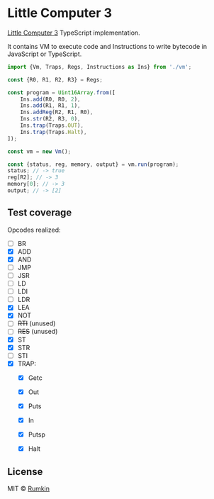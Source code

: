 # Little Computer 3

[Little Computer 3](https://en.wikipedia.org/wiki/Little_Computer_3) TypeScript implementation.

It contains VM to execute code and Instructions to write bytecode in JavaScript or TypeScript.

```javascript
import {Vm, Traps, Regs, Instructions as Ins} from './vm';

const {R0, R1, R2, R3} = Regs;

const program = Uint16Array.from([
    Ins.add(R0, R0, 2),
    Ins.add(R1, R1, 1),
    Ins.addReg(R2, R1, R0),
    Ins.str(R2, R3, 0),
    Ins.trap(Traps.OUT),
    Ins.trap(Traps.Halt),
]);

const vm = new Vm();

const {status, reg, memory, output} = vm.run(program);
status; // -> true
reg[R2]; // -> 3
memory[0]; // -> 3
output; // -> [2]
```

## Test coverage

Opcodes realized:

- [ ] BR
- [x] ADD
- [x] AND
- [ ] JMP
- [ ] JSR
- [ ] LD
- [ ] LDI
- [ ] LDR
- [x] LEA
- [x] NOT
- [ ] ~~RTI~~ (unused)
- [ ] ~~RES~~ (unused)
- [x] ST
- [x] STR
- [ ] STI
- [x] TRAP:
    - [x] Getc
    - [x] Out
    - [x] Puts
    - [x] In
    - [x] Putsp
    - [x] Halt


## License

MIT © [Rumkin](https://rumk.in)
